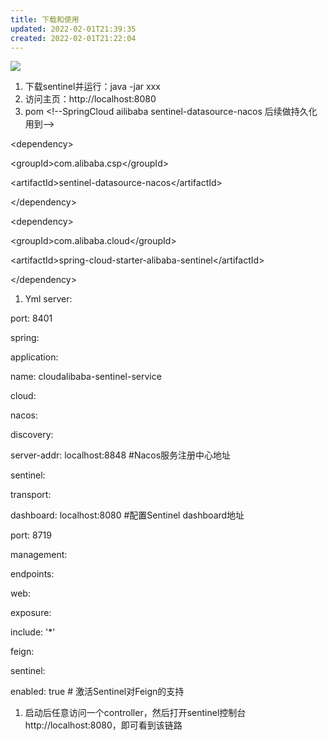 ```yaml
---
title: 下载和使用
updated: 2022-02-01T21:39:35
created: 2022-02-01T21:22:04
---
```


![](C:\Users\82609\AppData\Local\Temp\Java\pandoc/media/image1.png)
1.  下载sentinel并运行：java -jar xxx
2.  访问主页：http://localhost:8080
3.  pom
\<!--SpringCloud ailibaba sentinel-datasource-nacos 后续做持久化用到--\>

\<dependency\>

\<groupId\>com.alibaba.csp\</groupId\>

\<artifactId\>sentinel-datasource-nacos\</artifactId\>

\</dependency\>

\<dependency\>

\<groupId\>com.alibaba.cloud\</groupId\>

\<artifactId\>spring-cloud-starter-alibaba-sentinel\</artifactId\>

\</dependency\>
1.  Yml
server:

port: 8401

spring:

application:

name: cloudalibaba-sentinel-service

cloud:

nacos:

discovery:

server-addr: localhost:8848 \#Nacos服务注册中心地址

sentinel:

transport:

dashboard: localhost:8080 \#配置Sentinel dashboard地址

port: 8719

management:

endpoints:

web:

exposure:

include: '\*'

feign:

sentinel:

enabled: true \# 激活Sentinel对Feign的支持
1.  启动后任意访问一个controller，然后打开sentinel控制台http://localhost:8080，即可看到该链路
